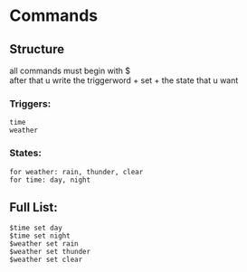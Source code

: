 # Commands
  ## Structure
  
  all commands must begin with $\
  after that u write the triggerword + set + the state that u want
  ### Triggers:
    time
    weather
  ### States:
    for weather: rain, thunder, clear
    for time: day, night
  ## Full List:
  `$time set day`\
  `$time set night`\
  `$weather set rain`\
  `$weather set thunder`\
  `$weather set clear`
